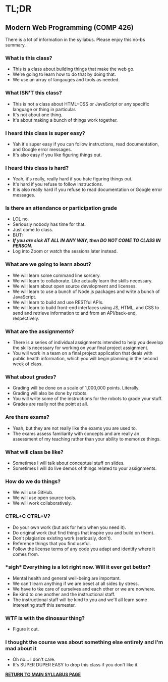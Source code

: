 # TL;DR

## Modern Web Programming (COMP 426)

There is a lot of information in the syllabus. Please enjoy this no-bs summary.

### What is this class?

- This is a class about building things that make the web go. 
- We're going to learn how to do that by doing that. 
- We use an array of langauges and tools as needed.

### What ISN'T this class? 

- This is not a class about HTML+CSS or JavaScript or any specific language or thing in particular. 
- It's not about one thing. 
- It's about making a bunch of things work together.

### I heard this class is super easy?

- Yah it's super easy if you can follow instructions, read documentation, and Google error messages.
- It's also easy if you like figuring things out.

### I heard this class is hard?

- Yeah, it's really, really hard if you hate figuring things out.
- It's hard if you refuse to follow instructions.
- It is also really hard if you refuse to read documentation or Google error messages.

### Is there an attendance or participation grade

- LOL no.
- Seriously nobody has time for that. 
- Just come to class.
- BUT:
- **_If you are sick AT ALL IN ANY WAY, then DO NOT COME TO CLASS IN PERSON._**
- Log into Zoom or watch the sessions later instead.

### What are we going to learn about?

- We will learn some command line sorcery.
- We will learn to collaborate. Like actually learn the skills necessary.
- We will learn about open source development and licenses. 
- We will learn to use a bunch of Node.js packages and write a bunch of JavaScript.
- We will learn to build and use RESTful APIs.
- We will learn to build front-end interfaces using JS, HTML, and CSS to send and retrieve information to and from an API/back-end, respectively.

### What are the assignments?

- There is a series of individual assignments intended to help you develop the skills necessary for working on your final project assignment. 
- You will work in a team on a final project application that deals with public health information, which you will begin planning in the second week of class.

### What about grades?

- Grading will be done on a scale of 1,000,000 points. Literally.
- Grading will also be done by robots.
- You will write some of the instructions for the robots to grade your stuff. 
- Grades are really not the point at all.

### Are there exams? 

- Yeah, but they are not really like the exams you are used to.
- The exams assess familiarity with concepts and are really an assessment of my teaching rather than your ability to memorize things.

### What will class be like?

- Sometimes I will talk about conceptual stuff on slides.
- Sometimes I will do live demos of things related to your assignments.

### How do we do things?

- We will use GitHub.
- We will use open source tools.
- We will work collaboratively.

### CTRL+C CTRL+V?

- Do your own work (but ask for help when you need it). 
- Do original work (but find things that inspire you and build on them). 
- Don't plagiarize existing work (seriously, don't). 
- Reference things that you find useful. 
- Follow the license terms of any code you adapt and identify where it comes from.

### \*sigh\* Everything is a lot right now. Will it ever get better?

- Mental health and general well-being are important.
- We can't learn anything if we are beset at all sides by stress.
- We have to tke care of ourselves and each other or we are nowhere.
- Be kind to one another and the instructional staff.
- The instructional staff will be kind to you and we'll all learn some interesting stuff this semester.

### WTF is with the dinosaur thing?

- Figure it out.

### I thought the course was about something else entirely and I'm mad about it

- Oh no... I don't care.
- It's SUPER DUPER EASY to drop this class if you don't like it.

[**RETURN TO MAIN SYLLABUS PAGE**](https://github.com/comp426-2022-fall/syllabus/blob/main/README.md#course-policies-and-other-information)
